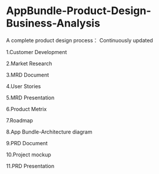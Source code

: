 # AppBundle-Product-Design-Business-Analysis
A complete product design process： Continuously updated

1.Customer Development

2.Market Research

3.MRD Document

4.User Stories

5.MRD Presentation

6.Product Metrix

7.Roadmap

8.App Bundle-Architecture diagram

9.PRD Document

10.Project mockup

11.PRD Presentation
